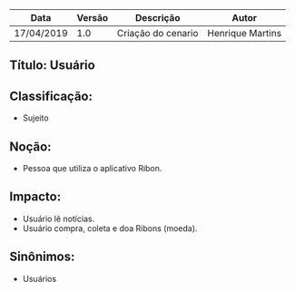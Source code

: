 | Data | Versão | Descrição | Autor |
|---|---|---|---|
| 17/04/2019 | 1.0 | Criação do cenario  | Henrique Martins |

## Título: Usuário

## Classificação:

- Sujeito

## Noção:

- Pessoa que utiliza o aplicativo Ribon.

## Impacto:

- Usuário lê notícias.
- Usuário compra, coleta e doa Ribons (moeda).

## Sinônimos:

- Usuários